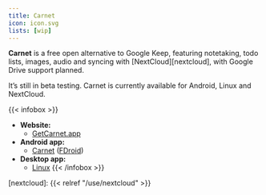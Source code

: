 ```yaml
---
title: Carnet
icon: icon.svg
lists: [wip]
---
```


**Carnet** is a free open alternative to Google Keep, featuring notetaking, todo lists, images, audio and syncing with [NextCloud][nextcloud], with Google Drive support planned. 

It’s still in beta testing. Carnet is currently available for Android, Linux and NextCloud.

{{< infobox >}}
- **Website:** 
    - [GetCarnet.app](https://getcarnet.app/)
- **Android app:**
    - [Carnet](https://play.google.com/store/apps/details?id=com.spisoft.quicknote) ([FDroid](https://f-droid.org/app/com.spisoft.quicknote))
- **Desktop app:**
    - [Linux](https://snapcraft.io/carnet)
{{< /infobox >}}

[nextcloud]: {{< relref "/use/nextcloud" >}}
